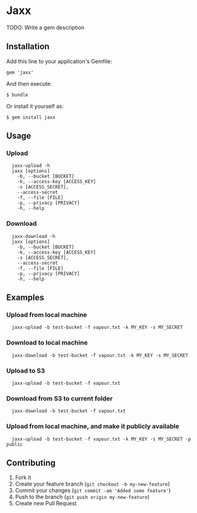 # Jaxx

TODO: Write a gem description

## Installation

Add this line to your application's Gemfile:

    gem 'jaxx'

And then execute:

    $ bundle

Or install it yourself as:

    $ gem install jaxx

## Usage

### Upload
```
  jaxx-upload -h
  jaxx [options]
    -b, --bucket [BUCKET]
    -k, --access-key [ACCESS_KEY]
    -s [ACCESS_SECRET],
    --access-secret
    -f, --file [FILE]
    -p, --privacy [PRIVACY]
    -h, --help
```

### Download
```
  jaxx-download -h
  jaxx [options]
    -b, --bucket [BUCKET]
    -k, --access-key [ACCESS_KEY]
    -s [ACCESS_SECRET],
    --access-secret
    -f, --file [FILE]
    -p, --privacy [PRIVACY]
    -h, --help
```

## Examples

### Upload from local machine
```
  jaxx-upload -b test-bucket -f vapour.txt -k MY_KEY -s MY_SECRET
```

### Download to local machine
```
  jaxx-download -b test-bucket -f vapour.txt -k MY_KEY -s MY_SECRET
```

### Upload to S3
```
  jaxx-upload -b test-bucket -f vapour.txt
```

### Download from S3 to current folder
```
  jaxx-download -b test-bucket -f vapour.txt
```

### Upload from local machine, and make it publicly available
```
  jaxx-upload -b test-bucket -f vapour.txt -k MY_KEY -s MY_SECRET -p public
```

## Contributing

1. Fork it
2. Create your feature branch (`git checkout -b my-new-feature`)
3. Commit your changes (`git commit -am 'Added some feature'`)
4. Push to the branch (`git push origin my-new-feature`)
5. Create new Pull Request
